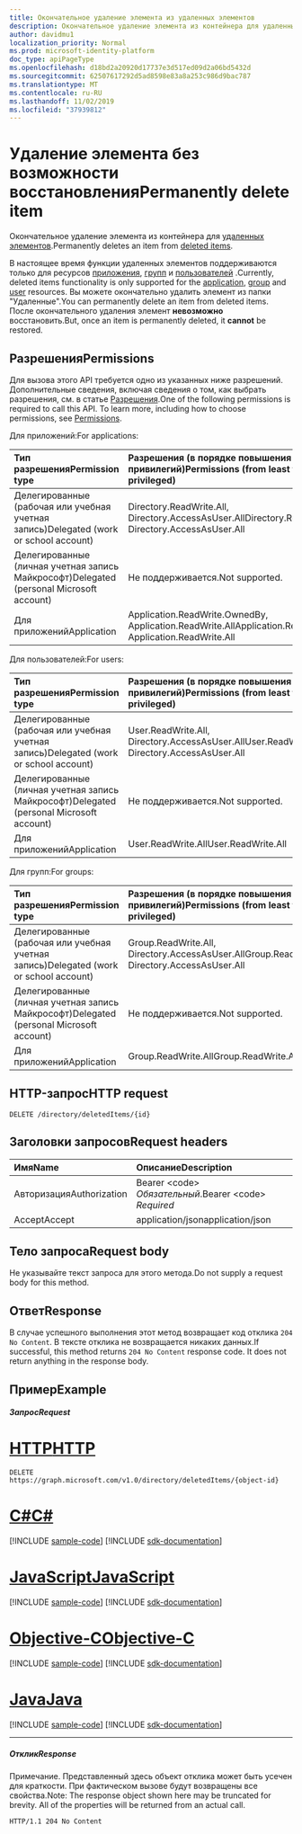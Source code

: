 ```yaml
---
title: Окончательное удаление элемента из удаленных элементов
description: Окончательное удаление элемента из контейнера для удаленных элементов.
author: davidmu1
localization_priority: Normal
ms.prod: microsoft-identity-platform
doc_type: apiPageType
ms.openlocfilehash: d18bd2a20920d17737e3d517ed09d2a06bd5432d
ms.sourcegitcommit: 62507617292d5ad8598e83a8a253c986d9bac787
ms.translationtype: MT
ms.contentlocale: ru-RU
ms.lasthandoff: 11/02/2019
ms.locfileid: "37939812"
---
```

# <a name="permanently-delete-item"></a><span data-ttu-id="9082d-103">Удаление элемента без возможности восстановления</span><span class="sxs-lookup"><span data-stu-id="9082d-103">Permanently delete item</span></span>

<span data-ttu-id="9082d-104">Окончательное удаление элемента из контейнера для [удаленных элементов](../resources/directory.md).</span><span class="sxs-lookup"><span data-stu-id="9082d-104">Permanently deletes an item from [deleted items](../resources/directory.md).</span></span>

<span data-ttu-id="9082d-105">В настоящее время функции удаленных элементов поддерживаются только для ресурсов [приложения](../resources/application.md), [групп](../resources/group.md) и [пользователей](../resources/user.md) .</span><span class="sxs-lookup"><span data-stu-id="9082d-105">Currently, deleted items functionality is only supported for the [application](../resources/application.md), [group](../resources/group.md) and [user](../resources/user.md) resources.</span></span> <span data-ttu-id="9082d-106">Вы можете окончательно удалить элемент из папки "Удаленные".</span><span class="sxs-lookup"><span data-stu-id="9082d-106">You can permanently delete an item from deleted items.</span></span> <span data-ttu-id="9082d-107">После окончательного удаления элемент **невозможно** восстановить.</span><span class="sxs-lookup"><span data-stu-id="9082d-107">But, once an item is permanently deleted, it **cannot** be restored.</span></span>

## <a name="permissions"></a><span data-ttu-id="9082d-108">Разрешения</span><span class="sxs-lookup"><span data-stu-id="9082d-108">Permissions</span></span>
<span data-ttu-id="9082d-p102">Для вызова этого API требуется одно из указанных ниже разрешений. Дополнительные сведения, включая сведения о том, как выбрать разрешения, см. в статье [Разрешения](/graph/permissions-reference).</span><span class="sxs-lookup"><span data-stu-id="9082d-p102">One of the following permissions is required to call this API. To learn more, including how to choose permissions, see [Permissions](/graph/permissions-reference).</span></span>

<span data-ttu-id="9082d-111">Для приложений:</span><span class="sxs-lookup"><span data-stu-id="9082d-111">For applications:</span></span>

|<span data-ttu-id="9082d-112">Тип разрешения</span><span class="sxs-lookup"><span data-stu-id="9082d-112">Permission type</span></span>      | <span data-ttu-id="9082d-113">Разрешения (в порядке повышения привилегий)</span><span class="sxs-lookup"><span data-stu-id="9082d-113">Permissions (from least to most privileged)</span></span>              |
|:--------------------|:---------------------------------------------------------|
|<span data-ttu-id="9082d-114">Делегированные (рабочая или учебная учетная запись)</span><span class="sxs-lookup"><span data-stu-id="9082d-114">Delegated (work or school account)</span></span> | <span data-ttu-id="9082d-115">Directory.ReadWrite.All, Directory.AccessAsUser.All</span><span class="sxs-lookup"><span data-stu-id="9082d-115">Directory.ReadWrite.All, Directory.AccessAsUser.All</span></span>    |
|<span data-ttu-id="9082d-116">Делегированные (личная учетная запись Майкрософт)</span><span class="sxs-lookup"><span data-stu-id="9082d-116">Delegated (personal Microsoft account)</span></span> | <span data-ttu-id="9082d-117">Не поддерживается.</span><span class="sxs-lookup"><span data-stu-id="9082d-117">Not supported.</span></span>    |
|<span data-ttu-id="9082d-118">Для приложений</span><span class="sxs-lookup"><span data-stu-id="9082d-118">Application</span></span> | <span data-ttu-id="9082d-119">Application.ReadWrite.OwnedBy, Application.ReadWrite.All</span><span class="sxs-lookup"><span data-stu-id="9082d-119">Application.ReadWrite.OwnedBy, Application.ReadWrite.All</span></span> |

<span data-ttu-id="9082d-120">Для пользователей:</span><span class="sxs-lookup"><span data-stu-id="9082d-120">For users:</span></span>

|<span data-ttu-id="9082d-121">Тип разрешения</span><span class="sxs-lookup"><span data-stu-id="9082d-121">Permission type</span></span>      | <span data-ttu-id="9082d-122">Разрешения (в порядке повышения привилегий)</span><span class="sxs-lookup"><span data-stu-id="9082d-122">Permissions (from least to most privileged)</span></span>              |
|:--------------------|:---------------------------------------------------------|
|<span data-ttu-id="9082d-123">Делегированные (рабочая или учебная учетная запись)</span><span class="sxs-lookup"><span data-stu-id="9082d-123">Delegated (work or school account)</span></span> | <span data-ttu-id="9082d-124">User.ReadWrite.All, Directory.AccessAsUser.All</span><span class="sxs-lookup"><span data-stu-id="9082d-124">User.ReadWrite.All, Directory.AccessAsUser.All</span></span> |
|<span data-ttu-id="9082d-125">Делегированные (личная учетная запись Майкрософт)</span><span class="sxs-lookup"><span data-stu-id="9082d-125">Delegated (personal Microsoft account)</span></span> | <span data-ttu-id="9082d-126">Не поддерживается.</span><span class="sxs-lookup"><span data-stu-id="9082d-126">Not supported.</span></span> |
|<span data-ttu-id="9082d-127">Для приложений</span><span class="sxs-lookup"><span data-stu-id="9082d-127">Application</span></span> | <span data-ttu-id="9082d-128">User.ReadWrite.All</span><span class="sxs-lookup"><span data-stu-id="9082d-128">User.ReadWrite.All</span></span> |

<span data-ttu-id="9082d-129">Для групп:</span><span class="sxs-lookup"><span data-stu-id="9082d-129">For groups:</span></span>

|<span data-ttu-id="9082d-130">Тип разрешения</span><span class="sxs-lookup"><span data-stu-id="9082d-130">Permission type</span></span>      | <span data-ttu-id="9082d-131">Разрешения (в порядке повышения привилегий)</span><span class="sxs-lookup"><span data-stu-id="9082d-131">Permissions (from least to most privileged)</span></span>              |
|:--------------------|:---------------------------------------------------------|
|<span data-ttu-id="9082d-132">Делегированные (рабочая или учебная учетная запись)</span><span class="sxs-lookup"><span data-stu-id="9082d-132">Delegated (work or school account)</span></span> | <span data-ttu-id="9082d-133">Group.ReadWrite.All, Directory.AccessAsUser.All</span><span class="sxs-lookup"><span data-stu-id="9082d-133">Group.ReadWrite.All, Directory.AccessAsUser.All</span></span> |
|<span data-ttu-id="9082d-134">Делегированные (личная учетная запись Майкрософт)</span><span class="sxs-lookup"><span data-stu-id="9082d-134">Delegated (personal Microsoft account)</span></span> | <span data-ttu-id="9082d-135">Не поддерживается.</span><span class="sxs-lookup"><span data-stu-id="9082d-135">Not supported.</span></span>    |
|<span data-ttu-id="9082d-136">Для приложений</span><span class="sxs-lookup"><span data-stu-id="9082d-136">Application</span></span> | <span data-ttu-id="9082d-137">Group.ReadWrite.All</span><span class="sxs-lookup"><span data-stu-id="9082d-137">Group.ReadWrite.All</span></span> |

## <a name="http-request"></a><span data-ttu-id="9082d-138">HTTP-запрос</span><span class="sxs-lookup"><span data-stu-id="9082d-138">HTTP request</span></span>
<!-- { "blockType": "ignored" } -->
```http
DELETE /directory/deletedItems/{id}
```
## <a name="request-headers"></a><span data-ttu-id="9082d-139">Заголовки запросов</span><span class="sxs-lookup"><span data-stu-id="9082d-139">Request headers</span></span>
| <span data-ttu-id="9082d-140">Имя</span><span class="sxs-lookup"><span data-stu-id="9082d-140">Name</span></span>       | <span data-ttu-id="9082d-141">Описание</span><span class="sxs-lookup"><span data-stu-id="9082d-141">Description</span></span>|
|:---------------|:----------|
| <span data-ttu-id="9082d-142">Авторизация</span><span class="sxs-lookup"><span data-stu-id="9082d-142">Authorization</span></span>  | <span data-ttu-id="9082d-143">Bearer &lt;code&gt; *Обязательный*.</span><span class="sxs-lookup"><span data-stu-id="9082d-143">Bearer &lt;code&gt; *Required*</span></span>|
| <span data-ttu-id="9082d-144">Accept</span><span class="sxs-lookup"><span data-stu-id="9082d-144">Accept</span></span>  | <span data-ttu-id="9082d-145">application/json</span><span class="sxs-lookup"><span data-stu-id="9082d-145">application/json</span></span> |

## <a name="request-body"></a><span data-ttu-id="9082d-146">Тело запроса</span><span class="sxs-lookup"><span data-stu-id="9082d-146">Request body</span></span>
<span data-ttu-id="9082d-147">Не указывайте текст запроса для этого метода.</span><span class="sxs-lookup"><span data-stu-id="9082d-147">Do not supply a request body for this method.</span></span>

## <a name="response"></a><span data-ttu-id="9082d-148">Ответ</span><span class="sxs-lookup"><span data-stu-id="9082d-148">Response</span></span>

<span data-ttu-id="9082d-p103">В случае успешного выполнения этот метод возвращает код отклика `204 No Content`. В тексте отклика не возвращается никаких данных.</span><span class="sxs-lookup"><span data-stu-id="9082d-p103">If successful, this method returns `204 No Content` response code. It does not return anything in the response body.</span></span>

## <a name="example"></a><span data-ttu-id="9082d-151">Пример</span><span class="sxs-lookup"><span data-stu-id="9082d-151">Example</span></span>
##### <a name="request"></a><span data-ttu-id="9082d-152">Запрос</span><span class="sxs-lookup"><span data-stu-id="9082d-152">Request</span></span>


# <a name="httptabhttp"></a>[<span data-ttu-id="9082d-153">HTTP</span><span class="sxs-lookup"><span data-stu-id="9082d-153">HTTP</span></span>](#tab/http)
<!-- {
  "blockType": "request",
  "name": "delete_directory"
}-->
```http
DELETE https://graph.microsoft.com/v1.0/directory/deletedItems/{object-id}
```
# <a name="ctabcsharp"></a>[<span data-ttu-id="9082d-154">C#</span><span class="sxs-lookup"><span data-stu-id="9082d-154">C#</span></span>](#tab/csharp)
[!INCLUDE [sample-code](../includes/snippets/csharp/delete-directory-csharp-snippets.md)]
[!INCLUDE [sdk-documentation](../includes/snippets/snippets-sdk-documentation-link.md)]

# <a name="javascripttabjavascript"></a>[<span data-ttu-id="9082d-155">JavaScript</span><span class="sxs-lookup"><span data-stu-id="9082d-155">JavaScript</span></span>](#tab/javascript)
[!INCLUDE [sample-code](../includes/snippets/javascript/delete-directory-javascript-snippets.md)]
[!INCLUDE [sdk-documentation](../includes/snippets/snippets-sdk-documentation-link.md)]

# <a name="objective-ctabobjc"></a>[<span data-ttu-id="9082d-156">Objective-C</span><span class="sxs-lookup"><span data-stu-id="9082d-156">Objective-C</span></span>](#tab/objc)
[!INCLUDE [sample-code](../includes/snippets/objc/delete-directory-objc-snippets.md)]
[!INCLUDE [sdk-documentation](../includes/snippets/snippets-sdk-documentation-link.md)]

# <a name="javatabjava"></a>[<span data-ttu-id="9082d-157">Java</span><span class="sxs-lookup"><span data-stu-id="9082d-157">Java</span></span>](#tab/java)
[!INCLUDE [sample-code](../includes/snippets/java/delete-directory-java-snippets.md)]
[!INCLUDE [sdk-documentation](../includes/snippets/snippets-sdk-documentation-link.md)]

---

##### <a name="response"></a><span data-ttu-id="9082d-158">Отклик</span><span class="sxs-lookup"><span data-stu-id="9082d-158">Response</span></span>
<span data-ttu-id="9082d-p104">Примечание. Представленный здесь объект отклика может быть усечен для краткости. При фактическом вызове будут возвращены все свойства.</span><span class="sxs-lookup"><span data-stu-id="9082d-p104">Note: The response object shown here may be truncated for brevity. All of the properties will be returned from an actual call.</span></span>
<!-- {
  "blockType": "response",
  "truncated": true
} -->
```http
HTTP/1.1 204 No Content
```

<!-- uuid: 8fcb5dbc-d5aa-4681-8e31-b001d5168d79
2015-10-25 14:57:30 UTC -->
<!-- {
  "type": "#page.annotation",
  "description": "Delete directory",
  "keywords": "",
  "section": "documentation",
  "tocPath": "",
  "suppressions": [
  ]
}-->
